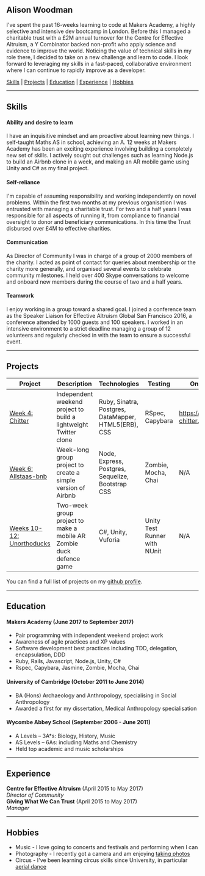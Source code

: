 ## Alison Woodman

I've spent the past 16-weeks learning to code at Makers Academy, a highly selective and intensive dev bootcamp in London. Before this I managed a charitable trust with a £2M annual turnover for the Centre for Effective Altruism, a Y Combinator backed non-profit who apply science and evidence to improve the world. Noticing the value of technical skills in my role there, I decided to take on a new challenge and learn to code. I look forward to leveraging my skills in a fast-paced, collaborative environment where I can continue to rapidly improve as a developer.

[Skills](#skills) | [Projects](#projects) | [Education](#education) | [Experience](#experience) | [Hobbies](#hobbies)
***
## <a name="skills">Skills</a>

#### Ability and desire to learn

I have an inquisitive mindset and am proactive about learning new things. I self-taught Maths AS in school, achieving an A. 12 weeks at Makers Academy has been an exciting experience involving building a completely new set of skills. I actively sought out challenges such as learning Node.js to build an Airbnb clone in a week, and making an AR mobile game using Unity and C# as my final project.

#### Self-reliance

I'm capable of assuming responsibility and working independently on novel problems. Within the first two months at my previous organisation I was entrusted with managing a charitable trust. For two and a half years I was responsible for all aspects of running it, from compliance to financial oversight to donor and beneficiary communications. In this time the Trust disbursed over £4M to effective charities.

#### Communication

As Director of Community I was in charge of a group of 2000 members of the charity. I acted as point of contact for queries about membership or the charity more generally, and organised several events to celebrate community milestones. I held over 400 Skype conversations to welcome and onboard new members during the course of two and a half years.

#### Teamwork

I enjoy working in a group toward a shared goal. I joined a conference team as the Speaker Liaison for Effective Altruism Global San Francisco 2016, a conference attended by 1000 guests and 100 speakers. I worked in an intensive environment to a strict deadline managing a group of 12 volunteers and regularly checked in with the team to ensure a successful event.
***
## <a name="projects">Projects</a>

|  Project |  Description | Technologies | Testing | Online version |
|---|---|---|---|---|
| [Week 4: Chitter](https://github.com/AlisonWoodman/chitter-challenge) | Independent weekend project to build a lightweight Twitter clone | Ruby, Sinatra, Postgres, DataMapper, HTML5(ERB), CSS | RSpec, Capybara  | https://lets-chitter.herokuapp.com |
| [Week 6: Allstaas-bnb](https://github.com/tobold/allstaas-bnb) | Week-long group project to create a simple version of Airbnb | Node, Express, Postgres, Sequelize, Bootstrap CSS | Zombie, Mocha, Chai | N/A |
| [Weeks 10-12: Unorthoducks](https://github.com/tobold/unorthoducks) | Two-week group project to make a mobile AR Zombie duck defence game | C#, Unity, Vuforia | Unity Test Runner with NUnit | N/A |

You can find a full list of projects on my [github profile](https://github.com/AlisonWoodman).
***
## <a name="education">Education</a>

#### Makers Academy (June 2017 to September 2017)

* Pair programming with independent weekend project work
* Awareness of agile practices and XP values
* Software development best practices including TDD, delegation, encapsulation, DDD
* Ruby, Rails, Javascript, Node.js, Unity, C#
* Rspec, Capybara, Jasmine, Zombie, Mocha, Chai

#### University of Cambridge (October 2011 to June 2014)

* BA (Hons) Archaeology and Anthropology, specialising in Social Anthropology
* Awarded a first for my dissertation, Medical Anthropology specialisation

#### Wycombe Abbey School (September 2006 - June 2011)

* A Levels – 3A*s: Biology, History, Music
* AS Levels – 6As: including Maths and Chemistry
* Held top academic and music scholarships
***
## <a name="experience">Experience</a>

**Centre for Effective Altruism** (April 2015 to May 2017)    
*Director of Community*  
**Giving What We Can Trust** (April 2015 to May 2017)   
*Manager*  
***
## <a name="hobbies">Hobbies</a>

* Music - I love going to concerts and festivals and performing when I can
* Photography - I recently got a camera and am enjoying [taking photos](https://www.flickr.com/people/155310715@N05/)
* Circus - I've been learning circus skills since University, in particular [aerial dance](https://youtu.be/U5muRaSL53Y)
